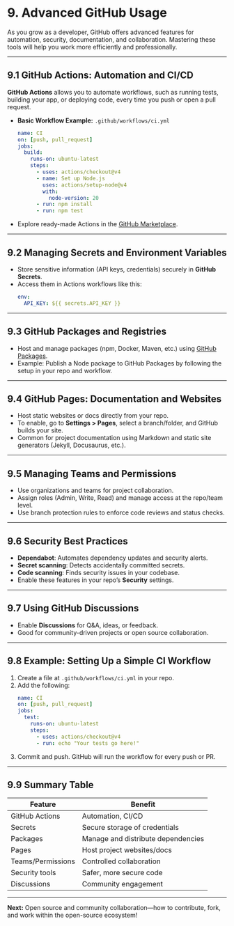 # 9. Advanced GitHub Usage

As you grow as a developer, GitHub offers advanced features for automation, security, documentation, and collaboration. Mastering these tools will help you work more efficiently and professionally.

---

## 9.1 GitHub Actions: Automation and CI/CD

**GitHub Actions** allows you to automate workflows, such as running tests, building your app, or deploying code, every time you push or open a pull request.

- **Basic Workflow Example:** `.github/workflows/ci.yml`
  ```yaml
  name: CI
  on: [push, pull_request]
  jobs:
    build:
      runs-on: ubuntu-latest
      steps:
        - uses: actions/checkout@v4
        - name: Set up Node.js
          uses: actions/setup-node@v4
          with:
            node-version: 20
        - run: npm install
        - run: npm test
  ```
- Explore ready-made Actions in the [GitHub Marketplace](https://github.com/marketplace?type=actions).

---

## 9.2 Managing Secrets and Environment Variables

- Store sensitive information (API keys, credentials) securely in **GitHub Secrets**.
- Access them in Actions workflows like this:
  ```yaml
  env:
    API_KEY: ${{ secrets.API_KEY }}
  ```

---

## 9.3 GitHub Packages and Registries

- Host and manage packages (npm, Docker, Maven, etc.) using [GitHub Packages](https://docs.github.com/en/packages).
- Example: Publish a Node package to GitHub Packages by following the setup in your repo and workflow.

---

## 9.4 GitHub Pages: Documentation and Websites

- Host static websites or docs directly from your repo.
- To enable, go to **Settings > Pages**, select a branch/folder, and GitHub builds your site.
- Common for project documentation using Markdown and static site generators (Jekyll, Docusaurus, etc.).

---

## 9.5 Managing Teams and Permissions

- Use organizations and teams for project collaboration.
- Assign roles (Admin, Write, Read) and manage access at the repo/team level.
- Use branch protection rules to enforce code reviews and status checks.

---

## 9.6 Security Best Practices

- **Dependabot**: Automates dependency updates and security alerts.
- **Secret scanning**: Detects accidentally committed secrets.
- **Code scanning**: Finds security issues in your codebase.
- Enable these features in your repo’s **Security** settings.

---

## 9.7 Using GitHub Discussions

- Enable **Discussions** for Q&A, ideas, or feedback.
- Good for community-driven projects or open source collaboration.

---

## 9.8 Example: Setting Up a Simple CI Workflow

1. Create a file at `.github/workflows/ci.yml` in your repo.
2. Add the following:
    ```yaml
    name: CI
    on: [push, pull_request]
    jobs:
      test:
        runs-on: ubuntu-latest
        steps:
          - uses: actions/checkout@v4
          - run: echo "Your tests go here!"
    ```
3. Commit and push. GitHub will run the workflow for every push or PR.

---

## 9.9 Summary Table

| Feature                | Benefit                                      |
|------------------------|----------------------------------------------|
| GitHub Actions         | Automation, CI/CD                            |
| Secrets                | Secure storage of credentials                |
| Packages               | Manage and distribute dependencies           |
| Pages                  | Host project websites/docs                   |
| Teams/Permissions      | Controlled collaboration                     |
| Security tools         | Safer, more secure code                      |
| Discussions            | Community engagement                         |

---

**Next:** Open source and community collaboration—how to contribute, fork, and work within the open-source ecosystem!